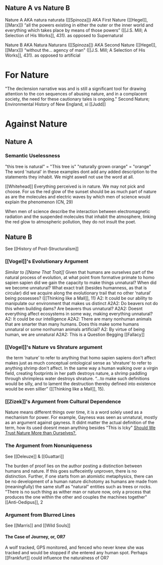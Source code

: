## Nature A vs Nature B
Nature A
AKA natura naturata ([[Spinoza]])
AKA First Nature ([[Hegel]], [[Marx]])
	“all the powers existing in either the outer or the inner world and everything which takes place by means of those powers” ([[J.S. Mill; A Selection of His Works]], 431).
	as opposed to Supernatural

Nature B
AKA Natura Naturans ([[Spinoza]])
AKA Second Nature ([[Hegel]], [[Marx]])
	“without the… agency of man" ([[J.S. Mill; A Selection of His Works]], 431).
	as opposed to artificial


# For Nature

"The declension narrative was and is still a significant tool for drawing attention to the con
sequences of abusing nature, and in a complacent society, the need for these cautionary tales is ongoing." Second Nature; Environmental History of New England, xi
[[Judd]]

# Against Nature

## Nature A

### Semantic Uselessness
"this tree is natural" = "This tree is"
"naturally grown orange" = "orange"
	The word 'natural' in these examples dont add any added description to the statements they inhabit. We might aswell not use the word at all. 

[[Whitehead]] Everything perceived is in nature. We may not pick and choose.
For us the red glow of the sunset should be as much part of nature as are
the molecules and electric waves by which men of science would explain
the phenomenon (CN, 29)

When men of science describe the interaction between electromagnetic radiation and
the suspended molecules that inhabit the atmosphere, linking the red glow to atmospheric pollution, they do not insult the poet.

## Nature B
See [[History of Post-Structuralism]]

### [[Vogel]]'s Evolutionary Argument
*Similar to [[Name That Trait]]*
Given that humans are ourselves part of the natural process of evolution, at what point from formative primate to homo sapien sapien did we gain the capacity to make things unnatural? When did we become unnatural? What exact trait (besides humanness, as that is circular) did we acquire along the evolutionary trail that no other ‘natural’ being possesses? ([[Thinking like a Mall]], 11)
	A2: It could be our ability to manipulate our environment that makes us distinct
		A2A2: Do beavers not do this when building dams? Are beavers thus unnatural?
		A2A2: Doesnt everything affect ecosystems in some way, making everything unnatural?
	A2: It could be our intelligence
		A2A2: There are many nonhuman animals that are smarter than many humans. Does this make some humans unnatural or some nonhuman animals artificial?
	A2: By virtue of being human, we are unnatural
		A2A2: This is a Question Begging [[Fallacy]]
	

### [[Vogel]]'s Nature vs Shrature argument
 the term ‘nature’ to refer to anything that homo sapien sapiens don't affect makes just as much conceptual ontological sense as ‘shrature’ to refer to anything shrimp don't affect. In the same way a human walking over a virgin field, creating footprints in her path destroys nature, a shrimp paddling through shrimpless water destroys shrature.
	“…to make such definitions would be silly, and to lament the destruction thereby defined into existence would be even sillier” ([[Thinking like a Mall]], 15).


### [[Zizek]]'s Argument from Cultural Dependence
Nature means different things over time, it is a word solely used as a mechanism for power. 
	For example, Gayness was seen as unnatural, mostly as an argument against gayness. It didnt matter the actual definition of the term, how its used doesnt mean anything besides "This is Icky"
		[Should We Trust Nature More than Ourselves?](https://www.youtube.com/watch?v=3jjRq-CW1dc&t=1726s#t=534.7605633802817), 

### The Argument from Nonuniqueness
See [[Deleuze]] & [[Guattari]]

The burden of proof lies on the author posting a distinction between humans and nature. If this goes suffeceintly unproven, there is no distinction. 
Further, if one starts from an atomistic metaphysics, there can be no development of a human nature dichotomy as humans are made from (meaningfully) the same stuff as "natural" entities such as trees or rocks. 
	"There is no such thing as wither man or nature now, only a process that produces the one within the other and couples the machines together" [[Anti-Oedipus]], 2

### Argument from Blurred Lines
See [[Marris]] and [[Wild Souls]]

#### The Case of Journey, or, OR7
A wolf tracked, GPS monitored, and fenced who never knew she was tracked and would be stopped if she entered any human spot. Perhaps [[Frankfurt]] could influence the naturalness of OR7